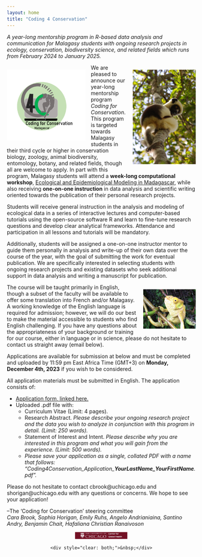 ```yaml
---
layout: home
title: "Coding 4 Conservation"
---
```

<p><em>A year-long mentorship program in R-based data analysis and communication for Malagasy students with ongoing research projects in ecology, conservation, biodiversity science, and related fields which runs from February 2024 to January 2025.</em></p>

<!--
<div class="bs-callout bs-callout-warning">
<p><center>🛑 Application deadline has passed! <br />
Please stay tuned for our replies!</center></p>
</div>
-->

<img src="assets/img/C4C12.png" style="float: left; max-width: 15em; margin: 1em 1em 1em 0;" />

<img src="assets/img/IMGP0119.JPG" style="float: right; max-width: 12em; margin: 1em 0 1em 1em;" />

<p>We are pleased to announce our year-long mentorship program <em>Coding for Conservation</em>. This program is targeted towards Malagasy students in their third cycle or higher in conservation biology, zoology, animal biodiversity, entomology, botany, and related fields, though all are welcome to apply. In part with this program, Malagasy students will attend a <strong>week-long computational workshop</strong>, <a href="https://e2m2.org/">Ecological and Epidemiological Modeling in Madagascar</a>, while also receiving <strong>one-on-one instruction</strong> in data analysis and scientific writing oriented towards the publication of their personal research projects.</p>

<!--
<img src="assets/img/IMGP1272.JPG" style="float: left; max-width: 10em; margin: 1em 1em 1em 0;" />
-->

<p>Students will receive general instruction in the analysis and modeling of ecological data in a series of interactive lectures and computer-based tutorials using the open-source software R and learn to fine-tune research questions and develop clear analytical frameworks. Attendance and participation in all lessons and tutorials will be mandatory.</p>

<p>Additionally, students will be assigned a one-on-one instructor mentor to guide them personally in analysis and write-up of their own data over the course of the year, with the goal of submitting the work for eventual publication. We are specifically interested in selecting students with ongoing research projects and existing datasets who seek additional support in data analysis and writing a manuscript for publication. </p>

<img src="assets/img/IMG_1317.JPG" style="float: right; width: 60%; max-width: 10em; margin: 1em 0 1em 1em;" />

<p>The course will be taught primarily in English, though a subset of the faculty will be available to offer some translation into French and/or Malagasy. A working knowledge of the English language is required for admission; however, we will do our best to make the material accessible to students who find English challenging. If you have any questions about the appropriateness of your background or training for our course, either in language or in science, please do not hesitate to contact us straight away (email below).</p>

<!--p><strong>Selected students have already been notified of their invitation to participation in the program.</strong> Please review our tentative <a href="/syllabus">syllabus</a> for a tentative program plan. You will be invited to join a Google Calendar that includes links to these zoom meetings shortly. Please also review and complete all installations and tutorials on the <a href="/preparation">preparation</a> page prior to the onset of the workshop on June 13. We will have an open office hours day on Friday, June 13 if you have any questions or are struggling with any of the material.</p>
-->


<p>Applications are available for submission at below and must be completed and uploaded by 11:59 pm East Africa Time (GMT+3) on <strong>Monday, December 4th, 2023</strong> if you wish to be considered.</p>

<div class="bs-callout bs-callout-info">
<p>All application materials must be submitted in English. The application consists of:</p>
<ul>
	<li><a href="https://airtable.com/appDuntBxSZlaLXpd/shrm89BaDrMKqIIf9">Application form, linked here.</a></li>
	<li>Uploaded .pdf file with:
		<ul>
			<li>Curriculum Vitae (Limit: 4 pages).</li>
			<li>Research Abstract. <em>Please describe your ongoing research project and the data you wish to analyze in conjunction with this program in detail. (Limit: 250 words).</em></li>
			<li>Statement of Interest and Intent. <em>Please describe why you are interested in this program and what you will gain from the experience. (Limit: 500 words).</em></li>
			<li style="overflow-wrap: break-word;"><em>Please save your application as a single, collated PDF with a name that follows: “Coding4Conservation_Application_<strong>YourLastName_YourFirstName</strong>.pdf”.</em></li>
		</ul>
	</li>
</ul>
</div>

<p>Please do not hesitate to contact cbrook@uchicago.edu and shorigan@uchicago.edu with any questions or concerns. We hope to see your application!</p>


<p>–The ‘Coding for Conservation’ steering committee<br />
<em>Cara Brook, Sophia Horigan, Emily Ruhs,  Angelo Andrianiaina, Santino Andry, Benjamin Chait, Hafaliana Christian Ranaivoson</em></p>

<div style="vertical-align: middle; text-align: center;">
	<img src="assets/img/partners/UCCGH.jpg" style="width: 10em; max-width: 30%; vertical-align: middle;" />
	
	<div style="clear: both;">&nbsp;</div>
</div>
